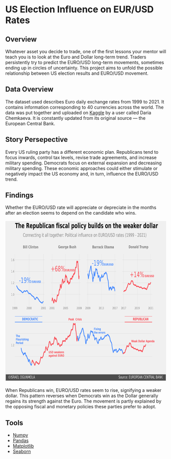 # US Election Influence on EUR/USD Rates
## Overview
Whatever asset you decide to trade, one of the first lessons your mentor will teach you is to look at the Euro and Dollar long-term trend. Traders persistently try to predict the EURO/USD long-term movements, sometimes ending up in circles of uncertainty. 
This project aims to unfold the possible relationship between US election results and EURO/USD movement.

## Data Overview
The dataset used describes Euro daily exchange rates from 1999 to 2021. It contains information corresponding to 40 currencies across the world. The data was put together and uploaded on [Kaggle](https://www.kaggle.com/lsind18/euro-exchange-daily-rates-19992020) by a user called Daria Chemkaeva. It is constantly updated from its original source — the European Central Bank.

## Story Persepective
Every US ruling party has a different economic plan. Republicans tend to focus inwards, control tax levels, revise trade agreements, and increase military spending. Democrats focus on external expansion and decreasing military spending. These economic approaches could either stimulate or negatively impact the US economy and, in turn, influence the EURO/USD trend.

## Findings
Whether the EURO/USD rate will appreciate or depreciate in the months after an election seems to depend on the candidate who wins. <br><br>
<img src="./images/finding.png" height=500px, width=1000px><br><br>
When Republicans win, EURO/USD rates seem to rise, signifying a weaker dollar. This pattern reverses when Democrats win as the Dollar generally regains its strength against the Euro. The movement is partly explained by the opposing fiscal and monetary policies these parties prefer to adopt.

## Tools
- [Numpy](https://numpy.org)
- [Pandas](https://pandas.pydata.org)
- [Matplotlib](https://matplotlib.org)
- [Seaborn](https://seaborn.pydata.org)